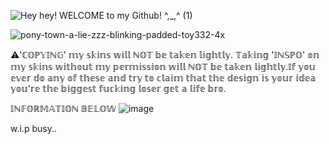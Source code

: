 ![Hey hey! WELCOME to my Github! ^,_,^ (1)](https://github.com/user-attachments/assets/2f4aed78-72a0-401b-9e85-d855587e9a4c)


![pony-town-a-lie-zzz-blinking-padded-toy332-4x](https://github.com/user-attachments/assets/ccadb6ec-737b-4ceb-9204-aa13fca1abbd)

⚠︎'ℂ𝕆ℙ𝕐𝕀ℕ𝔾' 𝕞𝕪 𝕤𝕜𝕚𝕟𝕤 𝕨𝕚𝕝𝕝 ℕ𝕆𝕋 𝕓𝕖 𝕥𝕒𝕜𝕖𝕟 𝕝𝕚𝕘𝕙𝕥𝕝𝕪. 𝕋𝕒𝕜𝕚𝕟𝕘 '𝕀ℕ𝕊ℙ𝕆' 𝕠𝕟 𝕞𝕪 𝕤𝕜𝕚𝕟𝕤 𝕨𝕚𝕥𝕙𝕠𝕦𝕥 𝕞𝕪 𝕡𝕖𝕣𝕞𝕚𝕤𝕤𝕚𝕠𝕟 𝕨𝕚𝕝𝕝 ℕ𝕆𝕋 𝕓𝕖 𝕥𝕒𝕜𝕖𝕟 𝕝𝕚𝕘𝕙𝕥𝕝𝕪.𝕀𝕗 𝕪𝕠𝕦 𝕖𝕧𝕖𝕣 𝕕𝕠 𝕒𝕟𝕪 𝕠𝕗 𝕥𝕙𝕖𝕤𝕖 𝕒𝕟𝕕 𝕥𝕣𝕪 𝕥𝕠 𝕔𝕝𝕒𝕚𝕞 𝕥𝕙𝕒𝕥 𝕥𝕙𝕖 𝕕𝕖𝕤𝕚𝕘𝕟 𝕚𝕤 𝕪𝕠𝕦𝕣 𝕚𝕕𝕖𝕒 𝕪𝕠𝕦'𝕣𝕖 𝕥𝕙𝕖 𝕓𝕚𝕘𝕘𝕖𝕤𝕥 𝕗𝕦𝕔𝕜𝕚𝕟𝕘 𝕝𝕠𝕤𝕖𝕣 𝕘𝕖𝕥 𝕒 𝕝𝕚𝕗𝕖 𝕓𝕣𝕠.

𝕀ℕ𝔽𝕆ℝ𝕄𝔸𝕋𝕀𝕆ℕ 𝔹𝔼𝕃𝕆𝕎
![image](https://github.com/user-attachments/assets/2fe33eea-3249-4661-8912-7b10aac8943e)

w.i.p busy..
